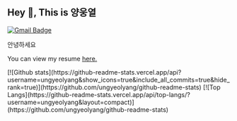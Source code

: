 ## Hey 👋, This is 양웅열
[![Gmail Badge](https://img.shields.io/badge/-yuy8150@gmail.com-c14438?style=flat&logo=Gmail&logoColor=white&link=mailto:yuy8150@gmail.com)](mailto:yuy8150@gmail.com) 
<p align='left'>안녕하세요 </p>
<p align='left'> You can view my resume <a href='https://www.notion.so/5cfd7da1c2ec484ab3eb24d1478aa286 ' target=_blank><u>here</u>.</a></p>
[![Github stats](https://github-readme-stats.vercel.app/api?username=ungyeolyang&show_icons=true&include_all_commits=true&hide_rank=true)](https://github.com/ungyeolyang/github-readme-stats)
[![Top Langs](https://github-readme-stats.vercel.app/api/top-langs/?username=ungyeolyang&layout=compact)](https://github.com/ungyeolyang/github-readme-stats)
